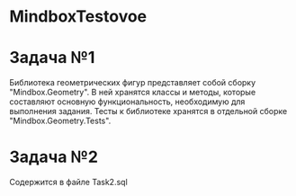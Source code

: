# MindboxTestovoe

# Задача №1
Библиотека геометрических фигур представляет собой сборку "Mindbox.Geometry". В ней хранятся классы и методы, которые составляют основную функциональность, необходимую для выполнения задания.
Тесты к библиотеке хранятся в отдельной сборке "Mindbox.Geometry.Tests".

# Задача №2
Содержится в файле Task2.sql
